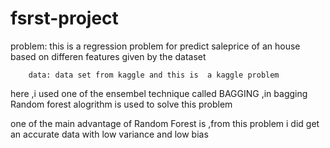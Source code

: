 # fsrst-project
problem: this is a regression problem for predict saleprice of an house based on differen features given by the dataset
        
        data: data set from kaggle and this is  a kaggle problem
       
   here ,i used one of the ensembel technique called BAGGING ,in bagging Random forest alogrithm is used to solve this problem
  
  
  one of the main advantage of Random Forest is ,from this problem i did get an  accurate data with low variance and low bias
  
